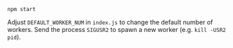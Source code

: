 ```
npm start
```

Adjust `DEFAULT_WORKER_NUM` in `index.js` to change the default number of workers. Send the process `SIGUSR2` to spawn a new worker (e.g. `kill -USR2 pid`).
